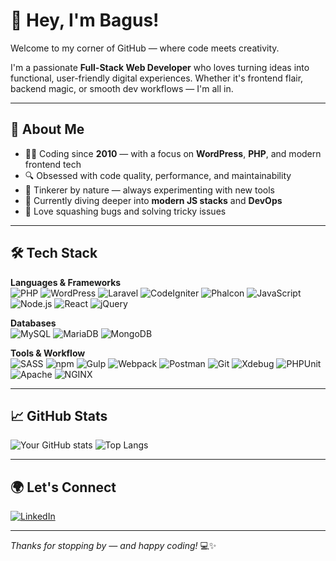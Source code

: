 # 👋 Hey, I'm Bagus!

Welcome to my corner of GitHub — where code meets creativity.

I'm a passionate **Full-Stack Web Developer** who loves turning ideas into functional, user-friendly digital experiences. Whether it's frontend flair, backend magic, or smooth dev workflows — I'm all in.

---

## 🚀 About Me

- 🧑‍💻 Coding since **2010** — with a focus on **WordPress**, **PHP**, and modern frontend tech
- 🔍 Obsessed with code quality, performance, and maintainability
- 🔧 Tinkerer by nature — always experimenting with new tools
- 🌱 Currently diving deeper into **modern JS stacks** and **DevOps**
- 🐛 Love squashing bugs and solving tricky issues

---

## 🛠️ Tech Stack

**Languages & Frameworks**  
![PHP](https://img.shields.io/badge/-PHP-777BB4?style=flat&logo=php&logoColor=white)
![WordPress](https://img.shields.io/badge/-WordPress-21759B?style=flat&logo=wordpress&logoColor=white)
![Laravel](https://img.shields.io/badge/-Laravel-FF2D20?style=flat&logo=laravel&logoColor=white)
![CodeIgniter](https://img.shields.io/badge/-CodeIgniter-EF4223?style=flat&logo=codeigniter&logoColor=white)
![Phalcon](https://img.shields.io/badge/-Phalcon-0e83cd?style=flat&logo=phalcon&logoColor=white)
![JavaScript](https://img.shields.io/badge/-JavaScript-F7DF1E?style=flat&logo=javascript&logoColor=black)
![Node.js](https://img.shields.io/badge/-Node.js-339933?style=flat&logo=node.js&logoColor=white)
![React](https://img.shields.io/badge/-React-61DAFB?style=flat&logo=react&logoColor=black)
![jQuery](https://img.shields.io/badge/-jQuery-0769AD?style=flat&logo=jquery&logoColor=white)

**Databases**  
![MySQL](https://img.shields.io/badge/-MySQL-4479A1?style=flat&logo=mysql&logoColor=white)
![MariaDB](https://img.shields.io/badge/-MariaDB-003545?style=flat&logo=mariadb&logoColor=white)
![MongoDB](https://img.shields.io/badge/-MongoDB-47A248?style=flat&logo=mongodb&logoColor=white)

**Tools & Workflow**  
![SASS](https://img.shields.io/badge/-SASS-CC6699?style=flat&logo=sass&logoColor=white)
![npm](https://img.shields.io/badge/-npm-CB3837?style=flat&logo=npm&logoColor=white)
![Gulp](https://img.shields.io/badge/-Gulp-CF4647?style=flat&logo=gulp&logoColor=white)
![Webpack](https://img.shields.io/badge/-Webpack-8DD6F9?style=flat&logo=webpack&logoColor=black)
![Postman](https://img.shields.io/badge/-Postman-FF6C37?style=flat&logo=postman&logoColor=white)
![Git](https://img.shields.io/badge/-Git-F05032?style=flat&logo=git&logoColor=white)
![Xdebug](https://img.shields.io/badge/-Xdebug-0e83cd?style=flat)
![PHPUnit](https://img.shields.io/badge/-PHPUnit-6c3eff?style=flat)
![Apache](https://img.shields.io/badge/-Apache-D22128?style=flat&logo=apache&logoColor=white)
![NGINX](https://img.shields.io/badge/-NGINX-009639?style=flat&logo=nginx&logoColor=white)

---

## 📈 GitHub Stats

![Your GitHub stats](https://github-readme-stats.vercel.app/api?username=bsetiawan88&show_icons=true&theme=radical)
![Top Langs](https://github-readme-stats.vercel.app/api/top-langs/?username=bsetiawan88&layout=compact&theme=radical)

---

## 🌍 Let's Connect

[![LinkedIn](https://img.shields.io/badge/-LinkedIn-0A66C2?style=flat&logo=linkedin&logoColor=white)](https://www.linkedin.com/in/bsetiawan88/)

---

_Thanks for stopping by — and happy coding!_ 💻✨
